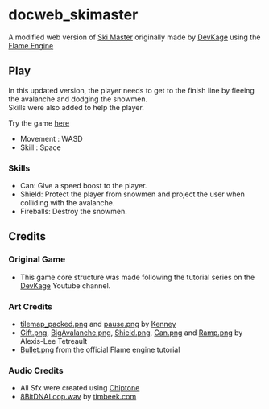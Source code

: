 # docweb_skimaster

A modified web version of [Ski Master](https://github.com/ufrshubham/ski_master) originally made by [DevKage](https://github.com/ufrshubham) using the [Flame Engine](https://flame-engine.org/)

## Play

In this updated version, the player needs to get to the finish line by fleeing the avalanche and dodging the snowmen.    
Skills were also added to help the player.  

Try the game [here](https://2115470.github.io/docweb_skimaster/)

- Movement : WASD
- Skill : Space

### Skills
- Can: Give a speed boost to the player.
- Shield: Protect the player from snowmen and project the user when colliding with the avalanche.
- Fireballs: Destroy the snowmen.

## Credits

### Original Game

- This game core structure was made following the tutorial series on the [DevKage](https://www.youtube.com/DevKage) Youtube channel.

### Art Credits

- [tilemap_packed.png](assets/images/tilemap_packed.png) and [pause.png](assets/images/pause.png) by [Kenney](https://kenney.nl/)
- [Gift.png](assets/images/Gift.png), [BigAvalanche.png](assets/images/BigAvalanch.png), [Shield.png](assets/images/Shield.png), [Can.png](assets/images/Can.png) and [Ramp.png](assets/images/ramp.png) by Alexis-Lee Tetreault
- [Bullet.png](https://github.com/flame-engine/flame/blob/main/examples/assets/images/rogue_shooter/bullet.png) from the official Flame engine tutorial

### Audio Credits

- All Sfx were created using [Chiptone](https://sfbgames.itch.io/chiptone)
- [8BitDNALoop.wav](assets/audio/8BitDNALoop.wav) by [timbeek.com](https://timbeek.com/)
